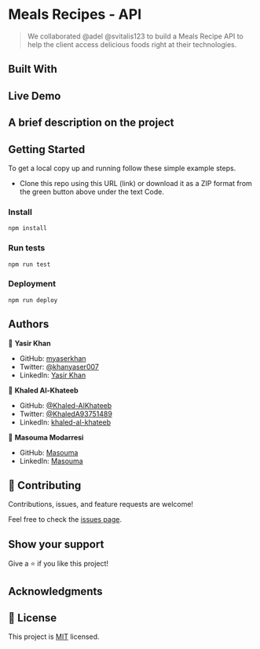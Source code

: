 # Meals Recipes - API

> We collaborated @adel @svitalis123 to build a Meals Recipe API to help the client access delicious foods right at their technologies.

## Built With

## Live Demo 

## A brief description on the project

## Getting Started
To get a local copy up and running follow these simple example steps.

- Clone this repo using this URL (link) or download it as a ZIP format from the green button above under the text Code.

### Install
```shell
npm install
```

### Run tests
```shell
npm run test
```

### Deployment
```shell
npm run deploy
```

## Authors

👤 **Yasir Khan**

- GitHub: [myaserkhan](https://github.com/myaserkhan)
- Twitter: [@khanyaser007](https://twitter.com/khanyaser007)
- LinkedIn: [Yasir Khan](https://www.linkedin.com/in/myaserkhan/)

👤 **Khaled Al-Khateeb**

- GitHub: [@Khaled-AlKhateeb](https://github.com/Khaled-AlKhateeb)
- Twitter: [@KhaledA93751489](https://twitter.com/KhaledA93751489)
- LinkedIn: [khaled-al-khateeb](https://www.linkedin.com/in/khaled-al-khateeb-3a1013247/)

👤 **Masouma Modarresi**

- GitHub: [Masouma](https://github.com/Masouma864)
- LinkedIn: [Masouma](linkedin.com/in/masouma-modarresi/)


## 🤝 Contributing

Contributions, issues, and feature requests are welcome!

Feel free to check the [issues page](https://github.com/myaserkhan/Recipe-App/issues).

## Show your support

Give a ⭐️ if you like this project!

## Acknowledgments

## 📝 License

This project is [MIT](./MIT.md) licensed.